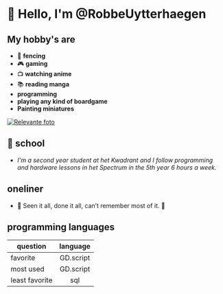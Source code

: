 # 👋 Hello, I'm @RobbeUytterhaegen

## My hobby's are

* 🤺 **fencing**
*  🎮 **gaming**
*  📺 **watching anime**
* 📚 **reading manga**
* **programming**
* **playing any kind of boardgame**
* **Painting miniatures**

[![Relevante foto](https://th.bing.com/th/id/OIP.22gMeQO7QGK1Rn8wlzAnowHaE8?w=268&h=180&c=7&r=0&o=5&pid=1.7)](https://stad.gent/nl/vrijetijdsaanbod/schermen-bij-koninklijke-turn-en-schermclub-catena)

## 🏫 school

- *I'm a second year student at het Kwadrant and I follow programming and hardware lessons in het Spectrum in the 5th year 6 hours a week.*

## oneliner
- 👀 Seen it all, done it all, can’t remember most of it. 💭

## programming languages

| question      | language      |
| ------------- |:-------------:|
| favorite      | GD.script     |
| most used     | GD.script     |
| least favorite| sql           |


